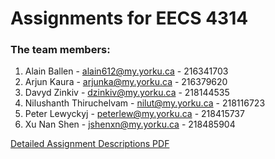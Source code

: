 # Assignments for EECS 4314

### The team members:
1. Alain Ballen - alain612@my.yorku.ca - 216341703 
2. Arjun Kaura - arjunka@my.yorku.ca - 216379620
3. Davyd Zinkiv - dzinkiv@my.yorku.ca - 218144535
4. Nilushanth Thiruchelvam - nilut@my.yorku.ca - 218116723
5. Peter Lewyckyj - peterlew@my.yorku.ca - 218415737
6. Xu Nan Shen - jshenxn@my.yorku.ca - 218485904

[Detailed Assignment Descriptions PDF](/EECS4314_Assignments_Description.pdf)
